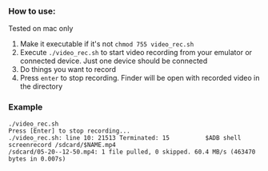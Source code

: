 ### How to use:

Tested on mac only

1. Make it executable if it's not `chmod 755 video_rec.sh`
2. Execute `./video_rec.sh`  to start video recording from your emulator or connected device. Just one device should be connected
3. Do things you want to record
4. Press `enter` to stop recording. Finder will be open with recorded video in the directory


### Example

```
./video_rec.sh 
Press [Enter] to stop recording...
./video_rec.sh: line 10: 21513 Terminated: 15          $ADB shell screenrecord /sdcard/$NAME.mp4
/sdcard/05-20--12-50.mp4: 1 file pulled, 0 skipped. 60.4 MB/s (463470 bytes in 0.007s)
```
